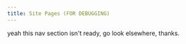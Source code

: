 ```yaml
---
title: Site Pages (FOR DEBUGGING)
---
```


yeah this nav section isn't ready, go look elsewhere, thanks.